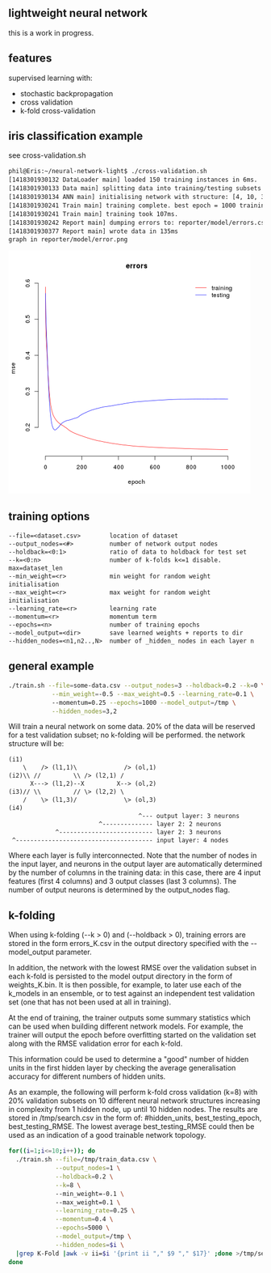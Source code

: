 lightweight neural network
--------------------------

this is a work in progress.

features
--------
supervised learning with:
- stochastic backpropagation
- cross validation
- k-fold cross-validation

iris classification example
---------------------------
see cross-validation.sh

```bash
phil@Eris:~/neural-network-light$ ./cross-validation.sh
[1418301930132 DataLoader main] loaded 150 training instances in 6ms.
[1418301930133 Data main] splitting data into training/testing subsets
[1418301930134 ANN main] initialising network with structure: [4, 10, 3]
[1418301930241 Train main] training complete. best epoch = 1000 training mse = 0.17841 testing mse = 0.35683 testing ae = 0.02 min = 0.00 max = 0.09
[1418301930241 Train main] training took 107ms.
[1418301930242 Report main] dumping errors to: reporter/model/errors.csv
[1418301930377 Report main] wrote data in 135ms
graph in reporter/model/error.png
```

![alt tag](https://raw.githubusercontent.com/phil8192/neural-network-light/master/reporter/model/errors.png)

training options
----------------
```
--file=<dataset.csv>        location of dataset
--output_nodes=<#>          number of network output nodes
--holdback=<0:1>            ratio of data to holdback for test set
--k=<0:n>                   number of k-folds k<=1 disable. max=dataset_len
--min_weight=<r>            min weight for random weight initialisation
--max_weight=<r>            max weight for random weight initialisation
--learning_rate=<r>         learning rate
--momentum=<r>              momentum term
--epochs=<n>                number of training epochs
--model_output=<dir>        save learned weights + reports to dir 
--hidden_nodes=<n1,n2..,N>  number of _hidden_ nodes in each layer n
```

general example
---------------

```bash
./train.sh --file=some-data.csv --output_nodes=3 --holdback=0.2 --k=0 \
            --min_weight=-0.5 --max_weight=0.5 --learning_rate=0.1 \ 
            --momentum=0.25 --epochs=1000 --model_output=/tmp \
            --hidden_nodes=3,2
```

Will train a neural network on some data. 20% of the data will be
reserved for a test validation subset; no k-folding will be performed.
the network structure will be:

```
(i1)
    \    /> (l1,1)\             /> (ol,1)
(i2)\\ //         \\ /> (l2,1) / 
      X---> (l1,2)--X         X--> (ol,2)
(i3)// \\         // \> (l2,2) \
    /    \> (l1,3)/             \> (ol,3)
(i4)                              
                                    ^--- output layer: 3 neurons             
                         ^-------------- layer 2: 2 neurons 
             ^-------------------------- layer 2: 3 neurons
 ^-------------------------------------- input layer: 4 nodes
```

Where each layer is fully interconnected. Note that the number of nodes in 
the input layer, and neurons in the output layer are automatically determined 
by the number of columns in the training data: in this case, there are 4 input 
features (first 4 columns) and 3 output classes (last 3 columns). The number of 
output neurons is determined by the output_nodes flag.

k-folding
---------

When using k-folding (--k > 0) and (--holdback > 0), training errors are stored
in the form errors_K.csv in the output directory specified with the 
--model_output parameter. 

In addition, the network with the lowest RMSE over the validation subset in each 
k-fold is persisted to the model output directory in the form of weights_K.bin. 
It is then possible, for example, to later use each of the k_models in an 
ensemble, or to test against an independent test validation set (one that has 
not been used at all in training).

At the end of training, the trainer outputs some summary statistics which can
be used when building different network models. For example, the trainer will
output the epoch before overfitting started on the validation set along with
the RMSE validation error for each k-fold. 

This information could be used to determine a "good" number of hidden units in 
the first hidden layer by checking the average generalisation accuracy for 
different numbers of hidden units. 

As an example, the following will perform k-fold cross validation (k=8) with 
20% validation subsets on 10 different neural network structures increasing in 
complexity from 1 hidden node, up until 10 hidden nodes. The results are stored 
in /tmp/search.csv in the form of: #hidden_units, best_testing_epoch, 
best_testing_RMSE. The lowest average best_testing_RMSE could then be used as an 
indication of a good trainable network topology.

```bash
for((i=1;i<=10;i++)); do 
  ./train.sh --file=/tmp/train_data.csv \
             --output_nodes=1 \
             --holdback=0.2 \
             --k=8 \ 
             --min_weight=-0.1 \ 
             --max_weight=0.1 \
             --learning_rate=0.25 \
             --momentum=0.4 \
             --epochs=5000 \
             --model_output=/tmp \
             --hidden_nodes=$i \
  |grep K-Fold |awk -v ii=$i '{print ii "," $9 "," $17}' ;done >/tmp/search.csv
done
```

